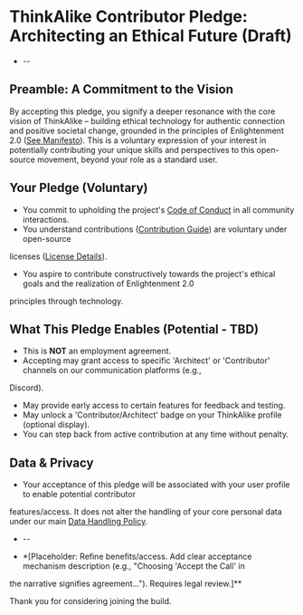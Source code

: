 # ThinkAlike Contributor Pledge: Architecting an Ethical Future (Draft)

* --

## Preamble: A Commitment to the Vision

By accepting this pledge, you signify a deeper resonance with the core vision of ThinkAlike – building ethical
technology for authentic connection and positive societal change, grounded in the principles of Enlightenment 2.0 ([See
Manifesto](../../core/manifesto/manifesto.md)). This is a voluntary expression of your interest in potentially
contributing your unique skills and perspectives to this open-source movement, beyond your role as a standard user.

## Your Pledge (Voluntary)

* You commit to upholding the project's [Code of Conduct](../../core/code_of_conduct.md) in all community interactions.
* You understand contributions ([Contribution Guide](../../core/contributing.md)) are voluntary under open-source

licenses ([License Details](../../readme.md#license)).

* You aspire to contribute constructively towards the project's ethical goals and the realization of Enlightenment 2.0

principles through technology.

## What This Pledge Enables (Potential - TBD)

* This is **NOT** an employment agreement.
* Accepting may grant access to specific 'Architect' or 'Contributor' channels on our communication platforms (e.g.,

Discord).

* May provide early access to certain features for feedback and testing.
* May unlock a 'Contributor/Architect' badge on your ThinkAlike profile (optional display).
* You can step back from active contribution at any time without penalty.

## Data & Privacy

* Your acceptance of this pledge will be associated with your user profile to enable potential contributor

features/access. It does not alter the handling of your core personal data under our main [Data Handling
Policy](../../guides/developer_guides/data_handling_policy_guide.md).

* --

* *[Placeholder: Refine benefits/access. Add clear acceptance mechanism description (e.g., "Choosing 'Accept the Call' in

the narrative signifies agreement..."). Requires legal review.]**

Thank you for considering joining the build.
